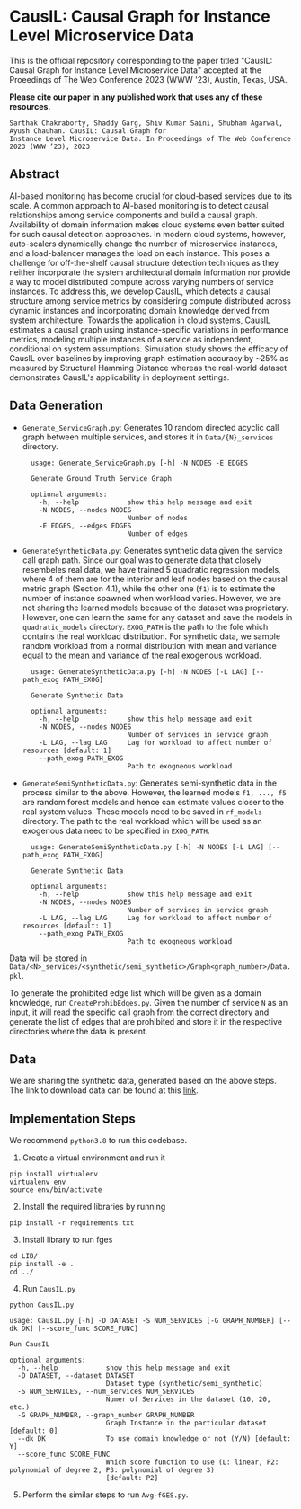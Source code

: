 # CausIL: Causal Graph for Instance Level Microservice Data

This is the official repository corresponding to the paper titled "CausIL: Causal Graph for Instance Level Microservice Data"  accepted at the Proeedings of The Web Conference 2023 (WWW '23), Austin, Texas, USA.

**Please cite our paper in any published work that uses any of these resources.**
```
Sarthak Chakraborty, Shaddy Garg, Shiv Kumar Saini, Shubham Agarwal, Ayush Chauhan. CausIL: Causal Graph for
Instance Level Microservice Data. In Proceedings of The Web Conference 2023 (WWW ’23), 2023
```


## Abstract
AI-based monitoring has become crucial for cloud-based services due to its scale. A common approach to AI-based monitoring is to detect causal relationships among service components and build a causal graph. Availability of domain information makes cloud systems even better suited for such causal detection approaches. In modern cloud systems, however, auto-scalers dynamically change the number of microservice instances, and a load-balancer manages the load on each instance. This poses a challenge for off-the-shelf causal structure detection techniques as they neither incorporate the system architectural domain information nor provide a way to model distributed compute across varying numbers of service instances. To address this, we develop CausIL, which detects a causal structure among service metrics by considering compute distributed across dynamic instances and incorporating domain knowledge derived from system architecture. Towards the application in cloud systems, CausIL estimates a causal graph using instance-specific variations in performance metrics, modeling multiple instances of a service as independent, conditional on system assumptions. Simulation study shows the efficacy of CausIL over baselines by improving graph estimation accuracy by ~25% as measured by Structural Hamming Distance whereas the real-world dataset demonstrates CausIL's applicability in deployment settings.


## Data Generation 
- `Generate_ServiceGraph.py`: Generates 10 random directed acyclic call graph between multiple services, and stores it in `Data/{N}_services` directory.

		usage: Generate_ServiceGraph.py [-h] -N NODES -E EDGES

		Generate Ground Truth Service Graph

		optional arguments:
		  -h, --help            show this help message and exit
		  -N NODES, --nodes NODES
		                        Number of nodes
		  -E EDGES, --edges EDGES
		                        Number of edges

- `GenerateSyntheticData.py`: Generates synthetic data given the service call graph path. Since our goal was to generate data that closely resembeles real data, we have trained 5 quadratic regression models, where 4 of them are for the interior and leaf nodes based on the causal metric graph (Section 4.1), while the other one (`f1`) is to estimate the number of instance spawned when workload varies. However, we are not sharing the learned models because of the dataset was proprietary. However, one can learn the same for any dataset and save the models in `quadratic_models` directory. `EXOG_PATH` is the path to the fole which contains the real workload distribution. For synthetic data, we sample random workload from a normal distribution with mean and variance equal to the mean and variance of the real exogenous workload.

		usage: GenerateSyntheticData.py [-h] -N NODES [-L LAG] [--path_exog PATH_EXOG]

		Generate Synthetic Data

		optional arguments:
		  -h, --help            show this help message and exit
		  -N NODES, --nodes NODES
		                        Number of services in service graph
		  -L LAG, --lag LAG     Lag for workload to affect number of resources [default: 1]
		  --path_exog PATH_EXOG
		                        Path to exogneous workload 

- `GenerateSemiSyntheticData.py`: Generates semi-synthetic data in the process similar to the above. However, the learned models `f1, ..., f5` are random forest models and hence can estimate values closer to the real system values. These models need to be saved in `rf_models` directory. The path to the real workload which will be used as an exogenous data need to be specified in `EXOG_PATH`.

		usage: GenerateSemiSyntheticData.py [-h] -N NODES [-L LAG] [--path_exog PATH_EXOG]

		Generate Synthetic Data

		optional arguments:
		  -h, --help            show this help message and exit
		  -N NODES, --nodes NODES
		                        Number of services in service graph
		  -L LAG, --lag LAG     Lag for workload to affect number of resources [default: 1]
		  --path_exog PATH_EXOG
		                        Path to exogneous workload


Data will be stored in `Data/<N>_services/<synthetic/semi_synthetic>/Graph<graph_number>/Data.pkl`.


To generate the prohibited edge list which will be given as a domain knowledge, run `CreateProhibEdges.py`. Given the number of service `N` as an input, it will read the specific call graph from the correct directory and generate the list of edges that are prohibited and store it in the respective directories where the data is present.


## Data
We are sharing the synthetic data, generated based on the above steps. The link to download data can be found at this [link](https://www.dropbox.com/s/v39odzhb5livmhg/CameraReady-Data.zip?dl=0).


## Implementation Steps

We recommend `python3.8` to run this codebase.

1. Create a virtual environment and run it
```
pip install virtualenv  
virtualenv env  
source env/bin/activate
```

2. Install the required libraries by running
```
pip install -r requirements.txt
```

3. Install library to run fges
```
cd LIB/
pip install -e .
cd ../
```

4. Run `CausIL.py`
```
python CausIL.py
```

	usage: CausIL.py [-h] -D DATASET -S NUM_SERVICES [-G GRAPH_NUMBER] [--dk DK] [--score_func SCORE_FUNC]

	Run CausIL

	optional arguments:
	  -h, --help            show this help message and exit
	  -D DATASET, --dataset DATASET
	                        Dataset type (synthetic/semi_synthetic)
	  -S NUM_SERVICES, --num_services NUM_SERVICES
	                        Numer of Services in the dataset (10, 20, etc.)
	  -G GRAPH_NUMBER, --graph_number GRAPH_NUMBER
	                        Graph Instance in the particular dataset [default: 0]
	  --dk DK               To use domain knowledge or not (Y/N) [default: Y]
	  --score_func SCORE_FUNC
	                        Which score function to use (L: linear, P2: polynomial of degree 2, P3: polynomial of degree 3)
	                        [default: P2]


5. Perform the similar steps to run `Avg-fGES.py`.

